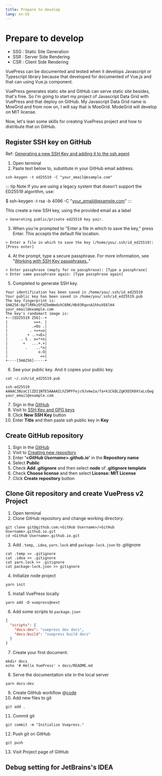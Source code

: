 ```yaml
---
title: Prepare to develop
lang: en-US
---
```


# Prepare to develop

 * SSG : Static Site Generation
 * SSR : Server Side Rendering
 * CSR : Client Side Rendering

VuePress can be documented and tested when it develops Javascript or Typescript library 
because that developed for documented of Vue.js and that can using Vue.js component.

VuePress generates static site and GitHub can serve static site besides, that's free. 
So I'm going to start my project of Javascript Data Grid with VuePress and that deploy on GitHub. 
My Javascript Data Grid name is MoeGrid and from now on, I will say that is MoeGrid.
ModeGrid will develop on MIT license.

Now, let's lean some skills for creating VuePress project and how to distribute that on GitHub.

## Register SSH key on GitHub

Ref: [Generating a new SSH Key and adding it to the ssh agent](https://docs.github.com/en/github/authenticating-to-github/connecting-to-github-with-ssh/generating-a-new-ssh-key-and-adding-it-to-the-ssh-agent)
 
  1. Open terminal
  2. Paste text below to, substitute in your GitHub email address.
  ```shell:no-line-numbers
  ssh-keygen -t ed25519 -C "your_email@example.com"
  ```
  ::: tip Note
  If you are using a legacy system that doesn't support the ED25519 algorithm, use:

  $ ssh-keygen -t rsa -b 4096 -C "your_email@example.com"
  :::

  This create a new SSH key, using the provided email as a label
  ```text:no-line-numbers
  > Generating public/private ed25519 key pair.
  ```
  3. When you're prompted to "Enter a file in which to save the key," press Enter. This accepts the default file location.
  ```text:no-line-numbers
  > Enter a file in which to save the key (/home/you/.ssh/id_ed25519): [Press enter]
  ```
  4. At the prompt, type a secure passphrase. For more information, see "[Working with SSH Key passphrases.](https://docs.github.com/en/github/authenticating-to-github/connecting-to-github-with-ssh/working-with-ssh-key-passphrases)."
  ```text:no-line-numbers
  > Enter passphrase (empty for no passphrase): [Type a passphrase]
  > Enter same passphrase again: [Type passphrase again]
  ```
  5. Completed to generate SSH key.
  ```text:no-line-numbers
  Your identification has been saved in /home/you/.ssh/id_ed25519
  Your public key has been saved in /home/you/.ssh/id_ed25519.pub
  The key fingerprint is:
  SHA256:8pTlRRkzOfdZbmNmdvhC6RK/Hb93RqxnA1hhuVE6lH4 your_email@example.com
  The key's randomart image is:
  +--[ED25519 256]--+
  |            ==+. |
  |           .=Oo .|
  |          . +=+=o|
  |         + ..+=E=|
  |      . S . o=*+o|
  |       +   ...+.+|
  |        .    ..*o|
  |              o.O|
  |               ==|
  +----[SHA256]-----+
  ```
  6. See your public key. And it copies your public key.
  ```sh:no-line-numbers
  cat ~/.ssh/id_ed25519.pub
  
  ssh-ed25519 AAAAC3NzaC1lZDI1NTE5AAAAILhZ9PFFejc9Jvmw1a/fa+k1CkDLZgKXDIK0XtaLcQwg your_email@example.com
  ```
  7. Sign in the [GitHub](https://github.com/login)
  8. Visit to [SSH Key and GPG keys](https://github.com/settings/keys)
  9. Click **New SSH Key** button
  10. Enter **Title** and then paste ssh public key in **Key**

## Create GitHub repository

  1. Sign in the [GitHub](https://github.com)
  2. Visit to [Creating new repository](https://github.com/new)
  3. Enter **'&lt;*GitHub Username*&gt;.github.io'** in the **Repository name**
  4. Select **Public**
  5. Check **Add .gitignore** and then select **node** of **.gitignore template**
  6. Check **Choose license** and then select **License: MIT License**
  7. Click **Create repository** button

## Clone Git repository and create VuePress v2 Project
  1. Open terminal
  2. Clone GitHub repository and change working directory.
  ```shell:no-line-number
  git clone git@github.com:<GitHub Username>/<GitHub Username>.github.io.git
  cd <GitHub Username>.github.io.git
  ```
  3. Add ```.temp```, ```.idea```, ```yarn.lock``` and ```package-lock.json``` to .gitignore 
  ```shell:no-line-number
  cat .temp >> .gitignore
  cat .idea >> .gitignore
  cat yarn.lock >> .gitignore
  cat package-lock.json >> gitignore
  ```
  4. Initialize node project
  ```shell:no-line-number
  yarn init
  ```
  5. Install VuePress locally
  ```shell:no-line-number
  yarn add -D vuepress@next 
  ```
  6. Add some scripts to ```package.json```
  ```json
  {
    "scripts": {
      "docs:dev": "vuepress dev docs",
      "docs:build": "vuepress build docs"
    }
  }  
  ```
  7. Create your first document.
  ```shell:no-line-number
  mkdir docs
  echo '# Hello VuePress' > docs/README.md
  ```
  8. Serve the documentation site in the local server
  ```shell:no-line-number
  yarn docs:dev
  ```
  9. Create GitHub workflow
  @[code](../../.github/workflows/docs.yml)
  10. Add new files to git
  ```shell
  git add .
  ```
  11. Commit git
  ```shell
  git commit -m "Initialize Vuepress."
  ```
  12. Push git on GitHub
  ```shell
  git push
  ```
  13. Visit Project page of GitHub


## Debug setting for JetBrains's IDEA